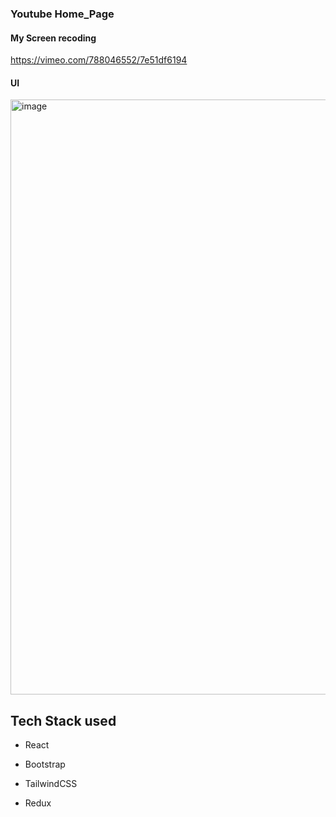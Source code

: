 ### Youtube Home_Page

#### My Screen recoding
https://vimeo.com/788046552/7e51df6194

#### UI
<img width="952" alt="image" src="https://user-images.githubusercontent.com/49062060/211670706-b1183da5-39f1-4dde-a4c9-3ee1ae0c2eeb.png">

## Tech Stack used
* React

* Bootstrap

* TailwindCSS

* Redux
